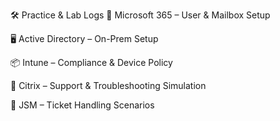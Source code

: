 🛠 Practice & Lab Logs
📧 Microsoft 365 – User & Mailbox Setup

🖥 Active Directory – On-Prem Setup

📦 Intune – Compliance & Device Policy

📂 Citrix – Support & Troubleshooting Simulation

📝 JSM – Ticket Handling Scenarios
